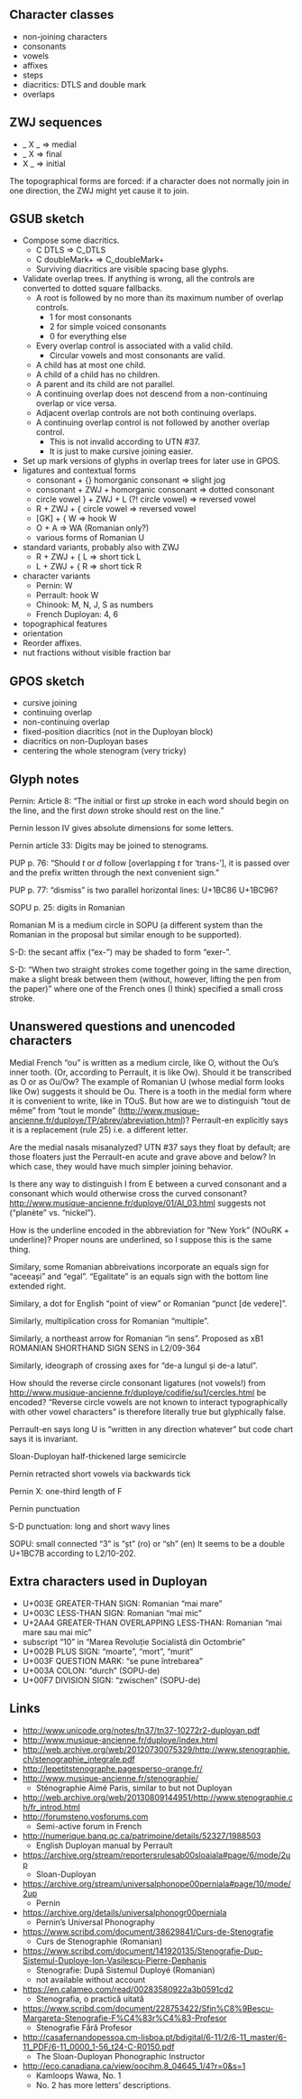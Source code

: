 ## Character classes

* non-joining characters
* consonants
* vowels
* affixes
* steps
* diacritics: DTLS and double mark
* overlaps

## ZWJ sequences

* _ X _ => medial
* _ X => final
* X _ => initial

The topographical forms are forced: if a character does not normally join in one direction, the ZWJ might yet cause it to join.

## GSUB sketch

* Compose some diacritics.
  * C DTLS => C\_DTLS
  * C doubleMark+ => C\_doubleMark+
  * Surviving diacritics are visible spacing base glyphs.
* Validate overlap trees. If anything is wrong, all the controls are converted to dotted square fallbacks.
  * A root is followed by no more than its maximum number of overlap controls.
    * 1 for most consonants
    * 2 for simple voiced consonants
    * 0 for everything else
  * Every overlap control is associated with a valid child.
    * Circular vowels and most consonants are valid.
  * A child has at most one child.
  * A child of a child has no children.
  * A parent and its child are not parallel.
  * A continuing overlap does not descend from a non-continuing overlap or vice versa.
  * Adjacent overlap controls are not both continuing overlaps.
  * A continuing overlap control is not followed by another overlap control.
    * This is not invalid according to UTN #37.
    * It is just to make cursive joining easier.
* Set up mark versions of glyphs in overlap trees for later use in GPOS.
* ligatures and contextual forms 
  * consonant + {} homorganic consonant => slight jog
  * consonant + ZWJ + homorganic consonant => dotted consonant
  * circle vowel } + ZWJ + L (?! circle vowel) => reversed vowel
  * R + ZWJ + { circle vowel => reversed vowel
  * [GK] + { W => hook W
  * O + A => WA (Romanian only?)
  * various forms of Romanian U
* standard variants, probably also with ZWJ
  * R + ZWJ + { L => short tick L
  * L + ZWJ + { R => short tick R
* character variants
  * Pernin: W
  * Perrault: hook W
  * Chinook: M, N, J, S as numbers
  * French Duployan: 4, 6
* topographical features
* orientation
* Reorder affixes.
* nut fractions without visible fraction bar

## GPOS sketch

* cursive joining
* continuing overlap
* non-continuing overlap
* fixed-position diacritics (not in the Duployan block)
* diacritics on non-Duployan bases
* centering the whole stenogram (very tricky)

## Glyph notes

Pernin: Article 8: “The initial or first _up_ stroke in each word should begin on the line,
and the first _down_ stroke should rest on the line.”

Pernin lesson IV gives absolute dimensions for some letters.

Pernin article 33: Digits may be joined to stenograms.

PUP p. 76: “Should _t_ or _d_ follow [overlapping _t_ for ‘trans-’], it is passed over
and the prefix written through the next convenient sign.”

PUP p. 77: “dismiss” is two parallel horizontal lines: U+1BC86 U+1BC96?

SOPU p. 25: digits in Romanian

Romanian M is a medium circle in SOPU
(a different system than the Romanian in the proposal but similar enough to be supported).

S-D: the secant affix (“ex-”) may be shaded to form “exer-”.

S-D: “When two straight strokes come together going in the same direction, make a slight break
between them (without, however, lifting the pen from the paper)”
where one of the French ones (I think) specified a small cross stroke.

## Unanswered questions and unencoded characters

Medial French “ou” is written as a medium circle, like O, without the Ou’s inner tooth.
(Or, according to Perrault, it is like Ow).
Should it be transcribed as O or as Ou/Ow?
The example of Romanian U (whose medial form looks like Ow) suggests it should be Ou.
There is a tooth in the medial form where it is convenient to write, like in TOuS.
But how are we to distinguish “tout de même” from “tout le monde”
(<http://www.musique-ancienne.fr/duploye/TP/abrev/abreviation.html>)?
Perrault-en explicitly says it is a replacement (rule 25) i.e. a different letter.

Are the medial nasals misanalyzed?
UTN #37 says they float by default;
are those floaters just the Perrault-en acute and grave above and below?
In which case, they would have much simpler joining behavior.

Is there any way to distinguish I from E between a curved consonant
and a consonant which would otherwise cross the curved consonant?
<http://www.musique-ancienne.fr/duploye/01/Al_03.html> suggests not (“planète” vs. “nickel”).

How is the underline encoded in the abbreviation for “New York” (NOuRK + underline)?
Proper nouns are underlined, so I suppose this is the same thing.

Similary, some Romanian abbreivations incorporate an equals sign for “aceeași” and “egal”.
“Egalitate” is an equals sign with the bottom line extended right.

Similary, a dot for English “point of view” or Romanian “punct [de vedere]”.

Similarly, multiplication cross for Romanian “multiple”.

Similarly, a northeast arrow for Romanian “in sens”.
Proposed as xB1 ROMANIAN SHORTHAND  SIGN SENS in L2/09-364

Similarly, ideograph of crossing axes for “de-a lungul și de-a latul”.

How should the reverse circle consonant ligatures (not vowels!) from
<http://www.musique-ancienne.fr/duploye/codifie/su1/cercles.html> be encoded?
“Reverse circle vowels are not known to interact typographically with other vowel characters”
is therefore literally true but glyphically false.

Perrault-en says long U is “written in any direction whatever” but code chart says it is invariant.

Sloan-Duployan half-thickened large semicircle

Pernin retracted short vowels via backwards tick

Pernin X: one-third length of F

Pernin punctuation

S-D punctuation: long and short wavy lines

SOPU: small connected “3” is “șt” (ro) or “sh” (en)
It seems to be a double U+1BC7B according to L2/10-202.

## Extra characters used in Duployan

* U+003E GREATER-THAN SIGN: Romanian “mai mare”
* U+003C LESS-THAN SIGN: Romanian “mai mic”
* U+2AA4 GREATER-THAN OVERLAPPING LESS-THAN: Romanian “mai mare sau mai mic”
* subscript “10” in “Marea Revoluție Socialistă din Octombrie”
* U+002B PLUS SIGN: “moarte”, “mort”, “murit”
* U+003F QUESTION MARK: “se pune întrebarea”
* U+003A COLON: “durch” (SOPU-de)
* U+00F7 DIVISION SIGN: “zwischen” (SOPU-de)

## Links

* <http://www.unicode.org/notes/tn37/tn37-10272r2-duployan.pdf>
* <http://www.musique-ancienne.fr/duploye/index.html>
* <http://web.archive.org/web/20120730075329/http://www.stenographie.ch/stenographie_integrale.pdf>
* <http://lepetitstenographe.pagesperso-orange.fr/>
* <http://www.musique-ancienne.fr/stenographie/>
  * Sténographie Aimé Paris, similar to but not Duployan
* <http://web.archive.org/web/20130809144951/http://www.stenographie.ch/fr_introd.html>
* <http://forumsteno.vosforums.com>
  * Semi-active forum in French
* <http://numerique.banq.qc.ca/patrimoine/details/52327/1988503>
  * English Duployan manual by Perrault
* <https://archive.org/stream/reportersrulesab00sloaiala#page/6/mode/2up>
  * Sloan-Duployan
* <https://archive.org/stream/universalphonope00perniala#page/10/mode/2up>
  * Pernin
* <https://archive.org/details/universalphonogr00perniala>
  * Pernin’s Universal Phonography
* <https://www.scribd.com/document/38629841/Curs-de-Stenografie>
  * Curs de Stenographie (Romanian)
* <https://www.scribd.com/document/141920135/Stenografie-Dup-Sistemul-Duploye-Ion-Vasilescu-Pierre-Dephanis>
  * Stenografie: După Sistemul Duployé (Romanian)
  * not available without account
* <https://en.calameo.com/read/00283580922a3b0591cd2>
  * Stenografia, o practică uitată
* <https://www.scribd.com/document/228753422/Sfin%C8%9Bescu-Margareta-Stenografie-F%C4%83r%C4%83-Profesor>
  * Stenografie Fără Profesor
* <http://casafernandopessoa.cm-lisboa.pt/bdigital/6-11/2/6-11_master/6-11_PDF/6-11_0000_1-56_t24-C-R0150.pdf>
  * The Sloan-Duployan Phonographic Instructor
* <http://eco.canadiana.ca/view/oocihm.8_04645_1/4?r=0&s=1>
  * Kamloops Wawa, No. 1
  * No. 2 has more letters’ descriptions.

